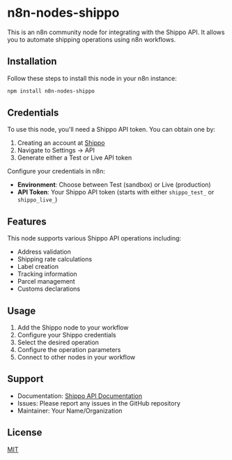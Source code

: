 # n8n-nodes-shippo

This is an n8n community node for integrating with the Shippo API. It allows you to automate shipping operations using n8n workflows.

## Installation

Follow these steps to install this node in your n8n instance:

```bash
npm install n8n-nodes-shippo
```

## Credentials

To use this node, you'll need a Shippo API token. You can obtain one by:

1. Creating an account at [Shippo](https://goshippo.com)
2. Navigate to Settings → API
3. Generate either a Test or Live API token

Configure your credentials in n8n:
- **Environment**: Choose between Test (sandbox) or Live (production)
- **API Token**: Your Shippo API token (starts with either `shippo_test_` or `shippo_live_`)

## Features

This node supports various Shippo API operations including:

- Address validation
- Shipping rate calculations
- Label creation
- Tracking information
- Parcel management
- Customs declarations

## Usage

1. Add the Shippo node to your workflow
2. Configure your Shippo credentials
3. Select the desired operation
4. Configure the operation parameters
5. Connect to other nodes in your workflow

## Support

- Documentation: [Shippo API Documentation](https://docs.goshippo.com/)
- Issues: Please report any issues in the GitHub repository
- Maintainer: Your Name/Organization

## License

[MIT](LICENSE.md)
